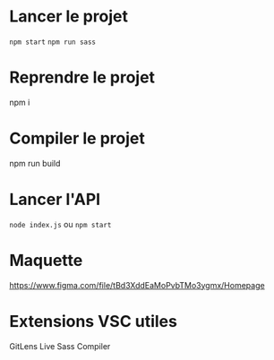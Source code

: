 # Lancer le projet

`npm start`
`npm run sass`

# Reprendre le projet
npm i

# Compiler le projet
npm run build

# Lancer l'API

`node index.js` ou `npm start`

# Maquette

https://www.figma.com/file/tBd3XddEaMoPvbTMo3ygmx/Homepage

# Extensions VSC utiles

GitLens
Live Sass Compiler



